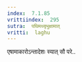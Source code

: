 ```yaml
---
index:  7.1.85
vrittiindex:  295
sutra:  पथिमथ्यृभुक्षामात्
vritti:  laghu 
---
```


एषामाकारोऽन्तादेशः स्यात् सौ परे..

